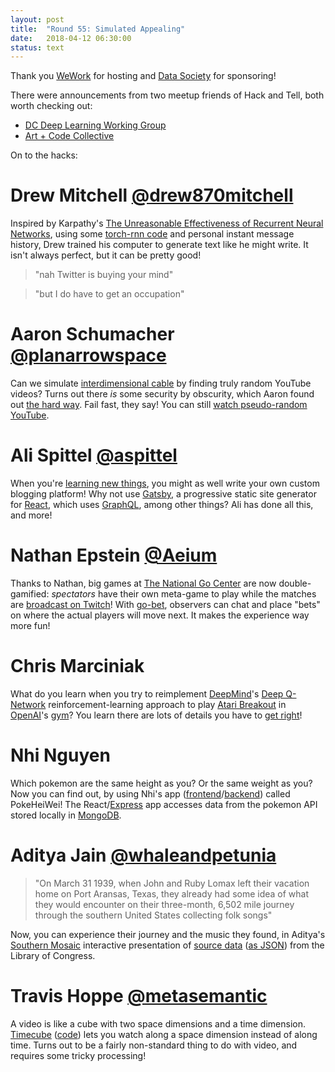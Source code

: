 ```yaml
---
layout: post
title:  "Round 55: Simulated Appealing"
date:   2018-04-12 06:30:00
status: text
---
```


Thank you [WeWork](https://www.wework.com/buildings/chinatown--washington-DC) for hosting and [Data Society](https://datasociety.com/) for sponsoring!


There were announcements from two meetup friends of Hack and Tell, both worth checking out:

 * [DC Deep Learning Working Group](https://www.meetup.com/DC-Deep-Learning-Working-Group/)
 * [Art + Code Collective](https://www.meetup.com/Art-Code-Collective/)


On to the hacks:


# Drew Mitchell [@drew870mitchell](https://twitter.com/drew870mitchell)

Inspired by Karpathy's [The Unreasonable Effectiveness of Recurrent Neural Networks](http://karpathy.github.io/2015/05/21/rnn-effectiveness/), using some [torch-rnn code](https://github.com/jcjohnson/torch-rnn) and personal instant message history, Drew trained his computer to generate text like he might write. It isn't always perfect, but it can be pretty good!

> "nah Twitter is buying your mind"

> "but I do have to get an occupation"


# Aaron Schumacher [@planarrowspace](https://twitter.com/planarrowspace)

Can we simulate [interdimensional cable](http://rickandmorty.wikia.com/wiki/Interdimensional_Cable) by finding truly random YouTube videos? Turns out there _is_ some security by obscurity, which Aaron found out [the hard way](https://github.com/ajschumacher/random_youtube/blob/master/explore.ipynb). Fail fast, they say! You can still [watch pseudo-random YouTube](https://randomyoutube.net/).


# Ali Spittel [@aspittel](https://twitter.com/aspittel)

When you're [learning new things](https://www.alispit.tel/on-learning-new-things/), you might as well write your own custom blogging platform! Why not use [Gatsby](https://www.gatsbyjs.org/), a progressive static site generator for [React](https://reactjs.org/), which uses [GraphQL](https://graphql.org/), among other things? Ali has done all this, and more!


# Nathan Epstein [@Aeium](https://twitter.com/Aeium)

Thanks to Nathan, big games at [The National Go Center](http://nationalgocenter.org/) are now double-gamified: _spectators_ have their own meta-game to play while the matches are [broadcast on Twitch](https://www.twitch.tv/nationalgocenter)! With [go-bet](https://go-bet.herokuapp.com/), observers can chat and place "bets" on where the actual players will move next. It makes the experience way more fun!


# Chris Marciniak

What do you learn when you try to reimplement [DeepMind](https://deepmind.com/)'s [Deep Q-Network](https://deepmind.com/research/dqn/) reinforcement-learning approach to play [Atari Breakout](https://en.wikipedia.org/wiki/Breakout_(video_game)) in [OpenAI](https://openai.com/)'s [gym](https://gym.openai.com/)? You learn there are lots of details you have to [get right](https://github.com/marcinic/dqn)!


# Nhi Nguyen

Which pokemon are the same height as you? Or the same weight as you? Now you can find out, by using Nhi's app ([frontend](https://github.com/nnguy152/pokeheiwei-front)/[backend](https://github.com/nnguy152/pokeheiwei-backend)) called PokeHeiWei! The React/[Express](https://expressjs.com/) app accesses data from the pokemon API stored locally in [MongoDB](https://www.mongodb.com/).


# Aditya Jain [@whaleandpetunia](https://twitter.com/whaleandpetunia)

> "On March 31 1939, when John and Ruby Lomax left their vacation home on Port Aransas, Texas, they already had some idea of what they would encounter on their three-month, 6,502 mile journey through the southern United States collecting folk songs"

Now, you can experience their journey and the music they found, in Aditya's [Southern Mosaic](https://adityajain15.github.io/lomax/) interactive presentation of [source data](https://www.loc.gov/collections/john-and-ruby-lomax) ([as JSON](https://www.loc.gov/collections/john-and-ruby-lomax?fo=json)) from the Library of Congress.


# Travis Hoppe [@metasemantic](https://twitter.com/metasemantic)

A video is like a cube with two space dimensions and a time dimension. [Timecube](https://thoppe.github.io/timecube/sunset.html) ([code](https://github.com/thoppe/timecube)) lets you watch along a space dimension instead of along time. Turns out to be a fairly non-standard thing to do with video, and requires some tricky processing!
